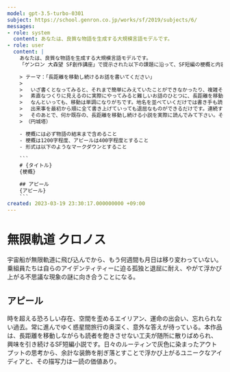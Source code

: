 ```yaml
---
model: gpt-3.5-turbo-0301
subject: https://school.genron.co.jp/works/sf/2019/subjects/6/
messages:
- role: system
  content: あなたは、良質な物語を生成する大規模言語モデルです。
- role: user
  content: |
    あなたは、良質な物語を生成する大規模言語モデルです。
    「ゲンロン 大森望 SF創作講座」で提示された以下の課題に沿って、SF短編の梗概と内容に関するアピールを書いてください。

    > テーマ：「長距離を移動し続けるお話を書いてください」
    >
    > 　いざ書くとなってみると、それまで簡単にみえていたことができなかったり、複雑そうにみえていたものが意外に簡単に書けてしまったりするのが小説の不思議さというものです。
    > 　素直なつくりに見えるのに実際にやってみると難しいお話のひとつに、長距離を移動し続ける形のものがあります。
    > 　なんといっても、移動は単調になりがちです。地名を並べていくだけでは書き手も読み手も飽きてきます。偶然の出会いばかりが続くとうんざりしますし、使える場面展開の手法は限られています。
    > 　出来事を最初から順に全て書き上げていっても退屈なものができるだけです。連続する事象から何を切り取り、どこを強調することで、単調さを回避しながらも長い移動を感じさせるお話をつくることができるのか、挑戦してみて下さい。
    > 　そのあとで、何か既存の、長距離を移動し続ける小説を実際に読んでみて下さい。そこに注がれている技術が以前とは違った風に見えてくるはずです。
    > （円城塔）

    - 梗概には必ず物語の結末まで含めること
    - 梗概は1200字程度、アピールは400字程度とすること
    - 形式は以下のようなマークダウンとすること

    ```
    # {タイトル}
    {梗概}

    ## アピール
    {アピール}
    ```
created: 2023-03-19 23:30:17.000000000 +09:00
---
```

# 無限軌道 クロノス
宇宙船が無限軌道に飛び込んでから、もう何週間も月日は移り変わっていない。乗組員たちは自らのアイデンティティーに迫る孤独と退屈に耐え、やがて浮かび上がる不思議な現象の謎に向き合うことになる。

## アピール
時を超える恐ろしい存在、空間を歪めるエイリアン、運命の出会い、忘れられない過去。常に進んでゆく惑星間旅行の奥深く、意外な答えが待っている。本作品は、長距離を移動しながらも読者を飽きさせない工夫が随所に散りばめられ、興味を引き続けるSF短編小説です。日々のルーティンで灰色に染まったアウトプットの思考から、余計な装飾を削ぎ落とすことで浮かび上がるユニークなアイディアと、その描写力は一読の価値あり。
